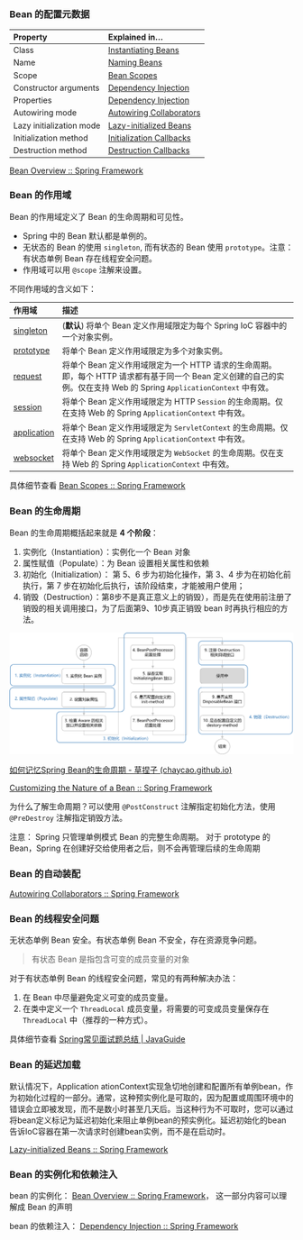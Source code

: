 ### Bean 的配置元数据

| Property                 | Explained in…                                                |
| :----------------------- | :----------------------------------------------------------- |
| Class                    | [Instantiating Beans](https://docs.spring.io/spring-framework/reference/core/beans/definition.html#beans-factory-class) |
| Name                     | [Naming Beans](https://docs.spring.io/spring-framework/reference/core/beans/definition.html#beans-beanname) |
| Scope                    | [Bean Scopes](https://docs.spring.io/spring-framework/reference/core/beans/factory-scopes.html) |
| Constructor arguments    | [Dependency Injection](https://docs.spring.io/spring-framework/reference/core/beans/dependencies/factory-collaborators.html) |
| Properties               | [Dependency Injection](https://docs.spring.io/spring-framework/reference/core/beans/dependencies/factory-collaborators.html) |
| Autowiring mode          | [Autowiring Collaborators](https://docs.spring.io/spring-framework/reference/core/beans/dependencies/factory-autowire.html) |
| Lazy initialization mode | [Lazy-initialized Beans](https://docs.spring.io/spring-framework/reference/core/beans/dependencies/factory-lazy-init.html) |
| Initialization method    | [Initialization Callbacks](https://docs.spring.io/spring-framework/reference/core/beans/factory-nature.html#beans-factory-lifecycle-initializingbean) |
| Destruction method       | [Destruction Callbacks](https://docs.spring.io/spring-framework/reference/core/beans/factory-nature.html#beans-factory-lifecycle-disposablebean) |

[Bean Overview :: Spring Framework](https://docs.spring.io/spring-framework/reference/core/beans/definition.html)



### Bean 的作用域

Bean 的作用域定义了 Bean 的生命周期和可见性。

- Spring 中的 Bean 默认都是单例的。
- 无状态的 Bean 的使用 `singleton`,  而有状态的 Bean 使用 `prototype`。注意：有状态单例 Bean 存在线程安全问题。
- 作用域可以用 `@scope` 注解来设置。

不同作用域的含义如下：

| 作用域                                                       | 描述                                                         |
| :----------------------------------------------------------- | :----------------------------------------------------------- |
| [singleton](https://docs.spring.io/spring-framework/reference/core/beans/factory-scopes.html#beans-factory-scopes-singleton) | (**默认**) 将单个 Bean 定义作用域限定为每个 Spring IoC 容器中的一个对象实例。 |
| [prototype](https://docs.spring.io/spring-framework/reference/core/beans/factory-scopes.html#beans-factory-scopes-prototype) | 将单个 Bean 定义作用域限定为多个对象实例。                   |
| [request](https://docs.spring.io/spring-framework/reference/core/beans/factory-scopes.html#beans-factory-scopes-request) | 将单个 Bean 定义作用域限定为一个 HTTP 请求的生命周期。即，每个 HTTP 请求都有基于同一个 Bean 定义创建的自己的实例。仅在支持 Web 的 Spring `ApplicationContext` 中有效。 |
| [session](https://docs.spring.io/spring-framework/reference/core/beans/factory-scopes.html#beans-factory-scopes-session) | 将单个 Bean 定义作用域限定为 HTTP `Session` 的生命周期。仅在支持 Web 的 Spring `ApplicationContext` 中有效。 |
| [application](https://docs.spring.io/spring-framework/reference/core/beans/factory-scopes.html#beans-factory-scopes-application) | 将单个 Bean 定义作用域限定为 `ServletContext` 的生命周期。仅在支持 Web 的 Spring `ApplicationContext` 中有效。 |
| [websocket](https://docs.spring.io/spring-framework/reference/web/websocket/stomp/scope.html) | 将单个 Bean 定义作用域限定为 `WebSocket` 的生命周期。仅在支持 Web 的 Spring `ApplicationContext` 中有效。 |



具体细节查看 [Bean Scopes :: Spring Framework](https://docs.spring.io/spring-framework/reference/core/beans/factory-scopes.html#beans-factory-scopes-prototype)







### Bean 的生命周期

Bean 的生命周期概括起来就是 **4 个阶段**：

1. 实例化（Instantiation）：实例化一个 Bean 对象
2. 属性赋值（Populate）：为 Bean 设置相关属性和依赖
3. 初始化（Initialization）： 第 5、6 步为初始化操作，第 3、4 步为在初始化前执行，第 7 步在初始化后执行，该阶段结束，才能被用户使用；
4. 销毁（Destruction）：第8步不是真正意义上的销毁），而是先在使用前注册了销毁的相关调用接口，为了后面第9、10步真正销毁 bean 时再执行相应的方法。

![Spring生命周期(概要)](images/Spring生命周期（概要）.png)

[如何记忆Spring Bean的生命周期 - 草捏子 (chaycao.github.io)](https://chaycao.github.io/2020/02/15/如何记忆Spring-Bean的生命周期.html)

[Customizing the Nature of a Bean :: Spring Framework](https://docs.spring.io/spring-framework/reference/core/beans/factory-nature.html#beans-factory-aware)



为什么了解生命周期？可以使用 `@PostConstruct` 注解指定初始化方法，使用 `@PreDestroy` 注解指定销毁方法。



注意： Spring 只管理单例模式 Bean 的完整生命周期。 对于 prototype 的 Bean，Spring 在创建好交给使用者之后，则不会再管理后续的生命周期



### Bean 的自动装配

[Autowiring Collaborators :: Spring Framework](https://docs.spring.io/spring-framework/reference/core/beans/dependencies/factory-autowire.html)





### Bean 的线程安全问题

无状态单例 Bean 安全。有状态单例 Bean 不安全，存在资源竞争问题。

> 有状态 Bean 是指包含可变的成员变量的对象

对于有状态单例 Bean 的线程安全问题，常见的有两种解决办法：

1. 在 Bean 中尽量避免定义可变的成员变量。
2. 在类中定义一个 `ThreadLocal` 成员变量，将需要的可变成员变量保存在 `ThreadLocal` 中（推荐的一种方式）。

具体细节查看 [Spring常见面试题总结 | JavaGuide](https://javaguide.cn/system-design/framework/spring/spring-knowledge-and-questions-summary.html#bean-是线程安全的吗)



### Bean 的延迟加载

默认情况下，Application ationContext实现急切地创建和配置所有单例bean，作为初始化过程的一部分。通常，这种预实例化是可取的，因为配置或周围环境中的错误会立即被发现，而不是数小时甚至几天后。当这种行为不可取时，您可以通过将bean定义标记为延迟初始化来阻止单例bean的预实例化。延迟初始化的bean告诉IoC容器在第一次请求时创建bean实例，而不是在启动时。

[Lazy-initialized Beans :: Spring Framework](https://docs.spring.io/spring-framework/reference/core/beans/dependencies/factory-lazy-init.html)



### Bean 的实例化和依赖注入

bean 的实例化： [Bean Overview :: Spring Framework](https://docs.spring.io/spring-framework/reference/core/beans/definition.html#beans-factory-class)， 这一部分内容可以理解成 Bean 的声明

bean 的依赖注入： [Dependency Injection :: Spring Framework](https://docs.spring.io/spring-framework/reference/core/beans/dependencies/factory-collaborators.html#beans-setter-injection)
